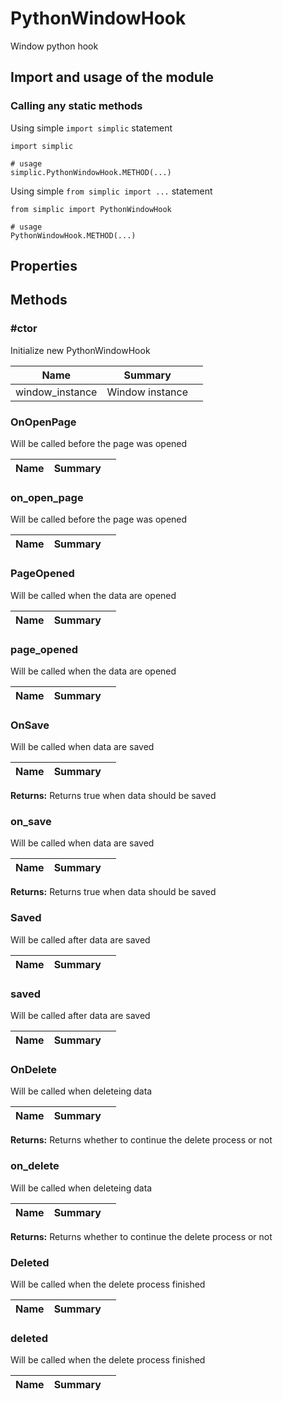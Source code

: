 PythonWindowHook
===

Window python hook


## Import and usage of the module
### Calling any static methods
Using simple `import simplic` statement
```
import simplic

# usage
simplic.PythonWindowHook.METHOD(...)
```
Using simple `from simplic import ...` statement
```
from simplic import PythonWindowHook

# usage
PythonWindowHook.METHOD(...)
```


## Properties

## Methods

### #ctor
Initialize new PythonWindowHook

| Name | Summary |    |
| --- | --- | ---- |
 | window_instance | Window instance | |

### OnOpenPage
Will be called before the page was opened

| Name | Summary |    |
| --- | --- | ---- |

### on_open_page
Will be called before the page was opened

| Name | Summary |    |
| --- | --- | ---- |

### PageOpened
Will be called when the data are opened

| Name | Summary |    |
| --- | --- | ---- |

### page_opened
Will be called when the data are opened

| Name | Summary |    |
| --- | --- | ---- |

### OnSave
Will be called when data are saved

| Name | Summary |    |
| --- | --- | ---- |

__Returns:__
Returns true when data should be saved

### on_save
Will be called when data are saved

| Name | Summary |    |
| --- | --- | ---- |

__Returns:__
Returns true when data should be saved

### Saved
Will be called after data are saved

| Name | Summary |    |
| --- | --- | ---- |

### saved
Will be called after data are saved

| Name | Summary |    |
| --- | --- | ---- |

### OnDelete
Will be called when deleteing data

| Name | Summary |    |
| --- | --- | ---- |

__Returns:__
Returns whether to continue the delete process or not

### on_delete
Will be called when deleteing data

| Name | Summary |    |
| --- | --- | ---- |

__Returns:__
Returns whether to continue the delete process or not

### Deleted
Will be called when the delete process finished

| Name | Summary |    |
| --- | --- | ---- |

### deleted
Will be called when the delete process finished

| Name | Summary |    |
| --- | --- | ---- |
